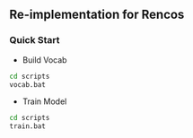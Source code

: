 ## Re-implementation for Rencos
### Quick Start
- Build Vocab
```cmd
cd scripts
vocab.bat
```

- Train Model
```cmd
cd scripts
train.bat
```

